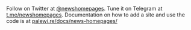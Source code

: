 Follow on Twitter at [@newshomepages](https://twitter.com/newshomepages). Tune it on Telegram at [t.me/newshomepages](https://t.me/newshomepages). Documentation on how to add a site and use the code is at [palewi.re/docs/news-homepages/](https://palewi.re/docs/news-homepages/index.html)
